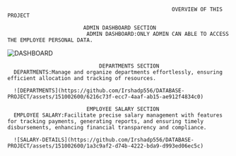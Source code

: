                                                         OVERVIEW OF THIS PROJECT

							ADMIN DASHBOARD SECTION
                             ADMIN DASHBOARD:ONLY ADMIN CAN ABLE TO ACCESS THE EMPLOYEE PERSONAL DATA.
![DASHBOARD](https://github.com/Irshadp556/DATABASE-PROJECT/assets/151002600/e6e47ee7-3d21-4a61-9379-bc953807cc75)


						         DEPARTMENTS SECTION
      DEPARTMENTS:Manage and organize departments effortlessly, ensuring efficient allocation and tracking of resources.

      ![DEPARTMENTS](https://github.com/Irshadp556/DATABASE-PROJECT/assets/151002600/6216c73f-ecc7-4aaf-ab15-ae912f4834c0)

						     EMPLOYEE SALARY SECTION
      EMPLOYEE SALARY:Facilitate precise salary management with features for tracking payments, generating reports, and ensuring timely disbursements, enhancing financial transparency and compliance.

      ![SALARY-DETAILS](https://github.com/Irshadp556/DATABASE-PROJECT/assets/151002600/1a3c9af2-d74b-4222-bda9-d993ed06ec5c)


      

      						


      

